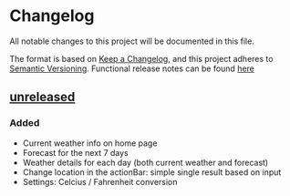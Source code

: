 # Changelog
All notable changes to this project will be documented in this file.

The format is based on [Keep a Changelog](https://keepachangelog.com/en/1.0.0/),
and this project adheres to [Semantic Versioning](https://semver.org/spec/v2.0.0.html).
Functional release notes can be found [here](./docs/Release_Notes.md)

## [unreleased]
### Added
- Current weather info on home page
- Forecast for the next 7 days
- Weather details for each day (both current weather and forecast)
- Change location in the actionBar: simple single result based on input
- Settings: Celcius / Fahrenheit conversion

[unreleased]: https://github.com/PatrickKuijpers/Weer9292/tree/develop
